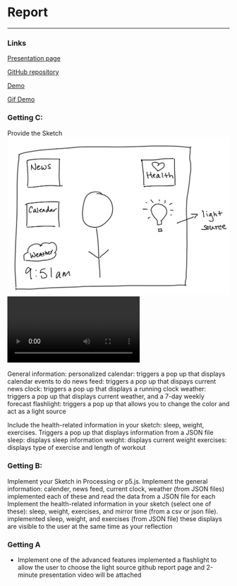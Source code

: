 # Report 
---

### Links
[Presentation page](https://msilva2248.github.io/p2.Matthew.Silva/)

[GitHub repository](https://github.com/msilva2248/p2.Matthew.Silva)

[Demo](p2.Matthew.Silva.mp4)

[Gif Demo]()

### Getting C:
Provide the Sketch
![Image](p2.Matthew.Silva.png)
![Image](p2.Matthew.Silva.mp4)

General information:
    personalized calendar: triggers a pop up that displays calendar events to do
    news feed: triggers a pop up that dispays current news
    clock: triggers a pop up that displays a running clock
    weather: triggers a pop up that displays current weather, and a 7-day weekly forecast
    flashlight: triggers a pop up that allows you to change the color and act as a light source

Include the health-related information in your sketch: sleep, weight, exercises.
    Triggers a pop up that displays information from a JSON file
        sleep: displays sleep information
        weight: displays current weight
        exercises: displays type of exercise and length of workout

### Getting B:
Implement your Sketch in Processing or p5.js.
Implement the general information: calender, news feed, current clock, weather (from JSON files)
    implemented each of these and read the data from a JSON file for each
Implement the health-related information in your sketch (select one of these): sleep, weight, exercises, and mirror time (from a csv or json file).
    implemented sleep, weight, and exercises (from JSON file)
    these displays are visible to the user at the same time as your reflection

### Getting A

- Implement one of the advanced features
    implemented a flashlight to allow the user to choose the light source
    github report page and 2-minute presentation video will be attached
